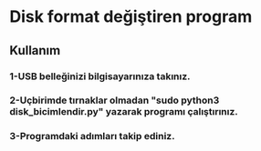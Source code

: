 # Disk format değiştiren program

## Kullanım

### 1-USB belleğinizi bilgisayarınıza takınız.
### 2-Uçbirimde tırnaklar olmadan "sudo python3 disk_bicimlendir.py" yazarak programı çalıştırınız.
### 3-Programdaki adımları takip ediniz.
